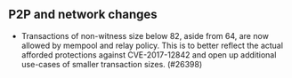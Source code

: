 P2P and network changes
---------

- Transactions of non-witness size below 82, aside from 64, are now allowed by mempool
  and relay policy. This is to better reflect the actual afforded protections
  against CVE-2017-12842 and open up additional use-cases of smaller transaction sizes. (#26398)
